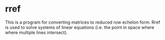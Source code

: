 # rref
This is a program for converting matrices to reduced row echelon form. Rref is used to solve systems of linear equations (i.e. the point in space where where multiple lines intersect).
